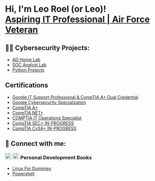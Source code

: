 <h1>Hi, I'm Leo Roel (or Leo)! <br/><a href="https://github.com/NotCepheii"> <a href="https://www.linkedin.com/in/leo-roel-manalansan/">Aspiring IT Professional | Air Force Veteran</a>

<h2>👨‍💻 Cybersecurity Projects:</h2>

  - [AD Home Lab](https://github.com/NotCepheii/Active-Directory-Lab)
  - [SOC Analyst Lab](https://github.com/NotCepheii/INPROGRESS)
  - [Python Projects](https://github.com/NotCepheii/LABURL)
    
<h2> Certifications</h2>

  - [Google IT Support Professional & CompTIA A+ Dual Credential](https://www.credly.com/earner/earned/badge/a862f5d9-9a3e-469b-a392-f2ee468182d4)
  - [Google Cybersecurity Specialization](https://www.coursera.org/account/accomplishments/specialization/FDCZC29NDT7Q)
  - [CompTIA A+](https://www.credly.com/badges/776f80d7-916a-44cd-adc2-f28c8ff0e05a/public_url)
  - [CompTIA NET+](https://www.credly.com/earner/earned/badge/fa392986-f2c1-42f5-afff-14cdd57d595f)
  - [COMPTIA IT Operations Specialist](https://www.credly.com/earner/earned/badge/6b67f188-ccac-4490-8023-4e5ae5fa2e2c)
  - [CompTIA SEC+ IN-PROGRESS](https://www.coursera.org)
  - [CompTIA CySA+ IN-PROGRESS](https://www.coursera.org)


<h2> 🤳 Connect with me:</h2>


[<img align="left" alt="LeoRoelManalansan | LinkedIn" width="22px" src="https://cdn.jsdelivr.net/npm/simple-icons@v3/icons/linkedin.svg" />][linkedin]
[<img align="left" alt="LeoRoelManalansan | TryHackMe" width="22px" src="https://tryhackme.com/img/favicon.png" />][tryhackme]

[tryhackme]: https://tryhackme.com/p/NotCephei
[linkedin]: https://www.linkedin.com/in/leo-roel-manalansan/




<h3> Personal Development Books </h3>

- [Linux For Dummies](https://www.amazon.com/Linux-Dummies-9th-Richard-Blum/dp/0470467010)
- [Powershell](https://www.amazon.com/Windows-PowerShell-Cookbook-Scripting-Microsofts/dp/1449320686)

